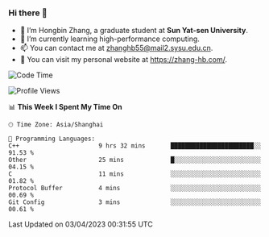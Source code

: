 ### Hi there 👋

- 🔭 I’m Hongbin Zhang, a graduate student at **Sun Yat-sen University**.
- 🌱 I’m currently learning high-performance computing.
- 📫 You can contact me at zhanghb55@mail2.sysu.edu.cn.
- 👀 You can visit my personal website at https://zhang-hb.com/.

<!--START_SECTION:waka-->
![Code Time](http://img.shields.io/badge/Code%20Time-124%20hrs%2016%20mins-blue)

![Profile Views](http://img.shields.io/badge/Profile%20Views-10-blue)

📊 **This Week I Spent My Time On** 

```text
🕑︎ Time Zone: Asia/Shanghai

💬 Programming Languages: 
C++                      9 hrs 32 mins       ███████████████████████░░   91.53 % 
Other                    25 mins             █░░░░░░░░░░░░░░░░░░░░░░░░   04.15 % 
C                        11 mins             ░░░░░░░░░░░░░░░░░░░░░░░░░   01.82 % 
Protocol Buffer          4 mins              ░░░░░░░░░░░░░░░░░░░░░░░░░   00.69 % 
Git Config               3 mins              ░░░░░░░░░░░░░░░░░░░░░░░░░   00.61 % 
```


 Last Updated on 03/04/2023 00:31:55 UTC
<!--END_SECTION:waka-->